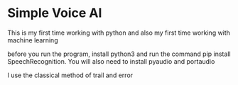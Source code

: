# Simple Voice AI

This is my first time working with python and also my first time working with machine learning

before you run the program, install python3 and run the command pip install SpeechRecognition.
You will also need to install pyaudio and portaudio

I use the classical method of trail and error
